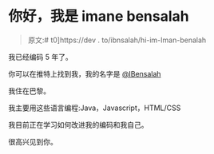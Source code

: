 # 你好，我是 imane bensalah

> 原文:# t0]https://dev . to/ibnsalah/hi-im-Iman-benalah

我已经编码 5 年了。

你可以在推特上找到我，我的名字是 [@IBensalah](https://twitter.com/IBensalah)

我住在巴黎。

我主要用这些语言编程:Java，Javascript，HTML/CSS

我目前正在学习如何改进我的编码和我自己。

很高兴见到你。